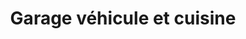 ---
title: "Garage véhicule et cuisine"
url: /korodou/garage-vehicule-et-cuisine/
shop: réparation de voitures
---